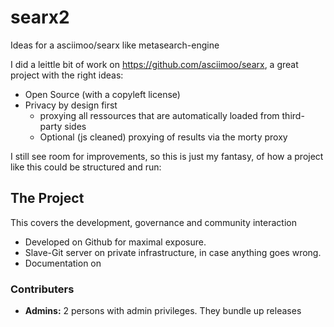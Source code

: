 # searx2

Ideas for a asciimoo/searx like metasearch-engine

I did a leittle bit of work on https://github.com/asciimoo/searx, a great project with the right ideas:
- Open Source (with a copyleft license)
- Privacy by design first
  - proxying all ressources that are automatically loaded from third-party sides
  - Optional (js cleaned) proxying of results via the morty proxy


I still see room for improvements, so this is just my fantasy, of how a project like this could be structured and run:

## The Project
This covers the development, governance and community interaction

- Developed on Github for maximal exposure.
- Slave-Git server on private infrastructure, in case anything goes wrong.
- Documentation on 

### Contributers

- **Admins:** 2 persons with admin privileges. They bundle up releases
